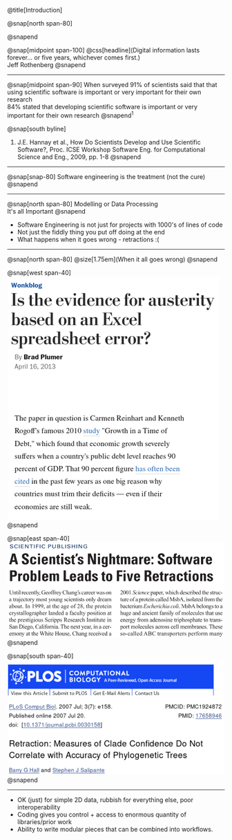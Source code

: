 @title[Introduction]

@snap[north span-80]

@snapend

@snap[midpoint span-100]
@css[headline](Digital information lasts forever... or five years, whichever comes first.)<br>
Jeff Rothenberg
@snapend

---

@snap[midpoint span-90]
When surveyed 91% of scientists said that that using scientific software is important or very important for their own research  
84% stated that developing scientific software is important or very important for their own research
@snapend<sup>1</sup>

@snap[south byline]
1. J.E. Hannay et al., How Do Scientists Develop and Use Scientific Software?, Proc. ICSE Workshop Software Eng. for Computational Science and Eng., 2009, pp. 1-8
@snapend

---

@snap[snap-80]
Software engineering is the treatment (not the cure)
@snapend

---

<!-- @title[Data Processing is Important] -->

@snap[north span-80]
Modelling or Data Processing<br>It's all Important
@snapend

* Software Engineering is not just for projects with 1000's of lines of code
* Not just the fiddly thing you put off doing at the end
* What happens when it goes wrong - retractions :(

---

@snap[north span-80]
@size[1.75em](When it all goes wrong)
@snapend

@snap[west span-40]
![Excel](presentation/introduction/images/excel.png)
@snapend

@snap[east span-40]
![Chang](presentation/introduction/images/chang.png)
@snapend

@snap[south span-40]
![Plos](presentation/introduction/images/plos.png)
@snapend

---

<!-- @title[Scripts>Spreadsheets] -->

* OK (just) for simple 2D data, rubbish for everything else, poor interoperability
* Coding gives you control + access to enormous quantity of libraries/prior work
* Ability to write modular pieces that can be combined into workflows.
